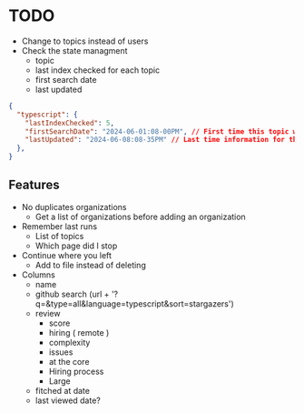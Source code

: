 # TODO

- Change to topics instead of users
- Check the state managment
  - topic
  - last index checked for each topic
  - first search date
  - last updated

```json
{
  "typescript": {
    "lastIndexChecked": 5,
    "firstSearchDate": "2024-06-01:08-00PM", // First time this topic was searched
    "lastUpdated": "2024-06-08:08-35PM" // Last time information for this topic was updated
  },
}
```

## Features

- No duplicates organizations
  - Get a list of organizations before adding an organization
- Remember last runs
  - List of topics
  - Which page did I stop
- Continue where you left
  - Add to file instead of deleting
- Columns
  - name
  - github search (url + '?q=&type=all&language=typescript&sort=stargazers')
  - review
    - score
    - hiring ( remote )
    - complexity
    - issues
    - at the core
    - Hiring process
    - Large
  - fitched at date
  - last viewed date?
